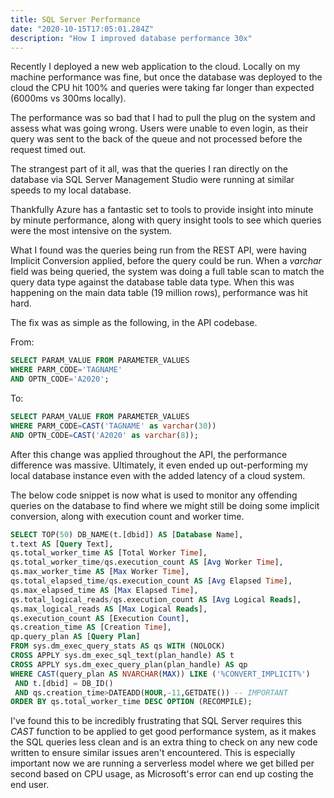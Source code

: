 ```yaml
---
title: SQL Server Performance
date: "2020-10-15T17:05:01.284Z"
description: "How I improved database performance 30x"
---
```


Recently I deployed a new web application to the cloud. Locally on my machine performance was fine, but once the database was deployed to the cloud the CPU hit 100% and queries were taking far longer than expected (6000ms vs 300ms locally).

The performance was so bad that I had to pull the plug on the system and assess what was going wrong. Users were unable to even login, as their query was sent to the back of the queue and not processed before the request timed out.

The strangest part of it all, was that the queries I ran directly on the database via SQL Server Management Studio were running at similar speeds to my local database.

Thankfully Azure has a fantastic set to tools to provide insight into minute by minute performance, along with query insight tools to see which queries were the most intensive on the system.

What I found was the queries being run from the REST API, were having Implicit Conversion applied, before the query could be run. When a _varchar_ field was being queried, the system was doing a full table scan to match the query data type against the database table data type. When this was happening on the main data table (19 million rows), performance was hit hard.

The fix was as simple as the following, in the API codebase.

From:

```sql
SELECT PARAM_VALUE FROM PARAMETER_VALUES
WHERE PARM_CODE='TAGNAME'
AND OPTN_CODE='A2020';
```

To:

```sql
SELECT PARAM_VALUE FROM PARAMETER_VALUES
WHERE PARM_CODE=CAST('TAGNAME' as varchar(30))
AND OPTN_CODE=CAST('A2020' as varchar(8));
```

After this change was applied throughout the API, the performance difference was massive. Ultimately, it even ended up out-performing my local database instance even with the added latency of a cloud system.

The below code snippet is now what is used to monitor any offending queries on the database to find where we might still be doing some implicit conversion, along with execution count and worker time.

```sql
SELECT TOP(50) DB_NAME(t.[dbid]) AS [Database Name],
t.text AS [Query Text],
qs.total_worker_time AS [Total Worker Time],
qs.total_worker_time/qs.execution_count AS [Avg Worker Time],
qs.max_worker_time AS [Max Worker Time],
qs.total_elapsed_time/qs.execution_count AS [Avg Elapsed Time],
qs.max_elapsed_time AS [Max Elapsed Time],
qs.total_logical_reads/qs.execution_count AS [Avg Logical Reads],
qs.max_logical_reads AS [Max Logical Reads],
qs.execution_count AS [Execution Count],
qs.creation_time AS [Creation Time],
qp.query_plan AS [Query Plan]
FROM sys.dm_exec_query_stats AS qs WITH (NOLOCK)
CROSS APPLY sys.dm_exec_sql_text(plan_handle) AS t
CROSS APPLY sys.dm_exec_query_plan(plan_handle) AS qp
WHERE CAST(query_plan AS NVARCHAR(MAX)) LIKE ('%CONVERT_IMPLICIT%')
 AND t.[dbid] = DB_ID()
 AND qs.creation_time>DATEADD(HOUR,-11,GETDATE()) -- IMPORTANT
ORDER BY qs.total_worker_time DESC OPTION (RECOMPILE);
```

I've found this to be incredibly frustrating that SQL Server requires this _CAST_ function to be applied to get good performance system, as it makes the SQL queries less clean and is an extra thing to check on any new code written to ensure similar issues aren't encountered. This is especially important now we are running a serverless model where we get billed per second based on CPU usage, as Microsoft's error can end up costing the end user.
